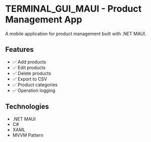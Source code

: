# TERMINAL_GUI_MAUI - Product Management App

A mobile application for product management built with .NET MAUI.

## Features
- ✅ Add products
- ✅ Edit products  
- ✅ Delete products
- ✅ Export to CSV
- ✅ Product categories
- ✅ Operation logging

## Technologies
- .NET MAUI
- C#
- XAML
- MVVM Pattern

